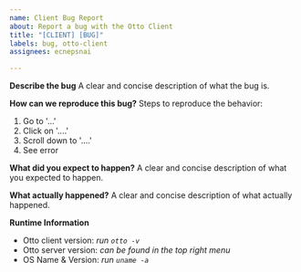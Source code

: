 ```yaml
---
name: Client Bug Report
about: Report a bug with the Otto Client
title: "[CLIENT] [BUG]"
labels: bug, otto-client
assignees: ecnepsnai

---
```


**Describe the bug**
A clear and concise description of what the bug is.

**How can we reproduce this bug?**
Steps to reproduce the behavior:
1. Go to '...'
2. Click on '....'
3. Scroll down to '....'
4. See error

**What did you expect to happen?**
A clear and concise description of what you expected to happen.

**What actually happened?**
A clear and concise description of what actually happened.

**Runtime Information**
- Otto client version: *run `otto -v`*
- Otto server version: *can be found in the top right menu*
- OS Name & Version: *run `uname -a`*
